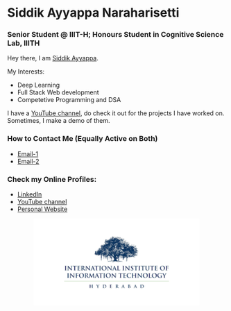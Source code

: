 # Siddik Ayyappa Naraharisetti
### Senior Student @ IIIT-H; Honours Student in Cognitive Science Lab, IIITH



Hey there, I am <a href="https://sites.google.com/view/siddikayyappa" target="_blank">Siddik Ayyappa</a>. 

My Interests:
- Deep Learning 
- Full Stack Web development
- Competetive Programming and DSA

I have a <a href="https://www.youtube.com/channel/UC60H_ZGy1DDqJUeO0f10HHA" target="_blank">YouTube channel</a>, do check it out for the projects I have worked on. Sometimes, I make a demo of them. 

### How to Contact Me (Equally Active on Both)
- <a href="mailto:siddik.naraharisetti@students.iiit.ac.in" target="_blank">Email-1</a>
- <a href="mailto:siddikayyappa1183@gmail.com" target="_blank">Email-2</a>
   
### Check my Online Profiles:
- <a href="http://linkedin.com/in/siddik-ayyappa/" target="_blank">LinkedIn</a>
- <a href="https://www.youtube.com/channel/UC60H_ZGy1DDqJUeO0f10HHA" target="_blank">YouTube channel</a>
- <a href="http://sites.google.com/view/siddikayyappa/" target="_blank">Personal Website</a>
<p align="center">
<img src="https://github.com/siddik11803-IIITH/siddik11803-IIITH/blob/main/IIITH_logo.png?raw=true" alt="drawing" height="200"/>
</p>